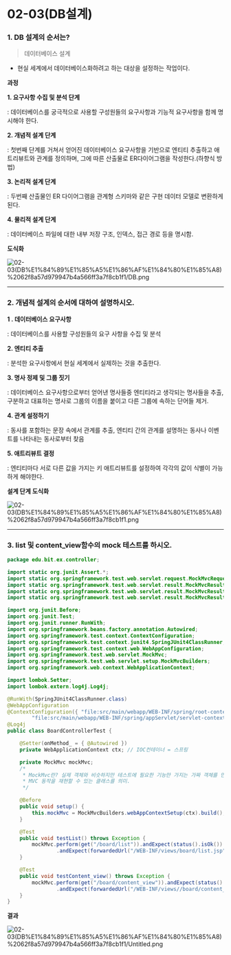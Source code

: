# 02-03(DB설계)

### 1. DB 설계의 순서는?

> 데이터베이스 설계

- 현실 세계에서 데이터베이스화하려고 하는 대상을 설정하는 작업이다.

**과정**

 **1. 요구사항 수집 및 분석 단계**

 : 데이터베이스를 궁극적으로 사용할 구성원들의 요구사항과 기능적 요구사항을 함께 명시해야 한다.

**2. 개념적 설계 단계**

:  첫번째 단계를 거쳐서 얻어진 데이터베이스 요구사항을 기반으로 엔티티 추출하고 애트리뷰트와 관계를 정의하며, 그에 따른 산출물로 ER다이어그램을 작성한다.(하향식 방법)

 **3. 논리적 설계 단계**

: 두번째 산출물인 ER 다이어그램을 관계형 스키마와 같은 구현 데이터 모델로 변환하게 된다.

 **4. 물리적 설계 단계**

: 데이터베이스 파일에 대한 내부 저장 구조, 인덱스, 접근 경로 등을 명시함.

**도식화**

![02-03(DB%E1%84%89%E1%85%A5%E1%86%AF%E1%84%80%E1%85%A8)%2062f8a57d979947b4a566ff3a7f8cb1f1/DB.png](02-03(DB%E1%84%89%E1%85%A5%E1%86%AF%E1%84%80%E1%85%A8)%2062f8a57d979947b4a566ff3a7f8cb1f1/DB.png)

---

### 2. 개념적 설계의 순서에 대하여 설명하시오.

 **1 . 데이터베이스 요구사항**

: 데이터베이스를 사용할 구성원들의 요구 사항을  수집 및 분석

 **2. 엔티티 추출**

 : 분석한 요구사항에서 현실 세계에서 실제하는 것을 추출한다.

 **3. 명사 정제 및 그룹 짓기**

:  데이터베이스 요구사항으로부터 얻어낸 명사들중 엔티티라고 생각되는 명사들을 추출,구분하고 대표하는 명사로 그룹의 이름을 붙이고 다른 그룹에 속하는 단어들 제거.

**4. 관계 설정하기**

: 동사를 포함하는 문장 속에서 관계를 추출, 엔티티 간의 관계를 설명하는 동사나 이벤트를 나타내는 동사로부터 찾음

**5. 애트리뷰트 결정**

 : 엔티티마다 서로 다른 값을 가지는 키 애트리뷰트를 설정하여 각각의 값이 식별이 가능하게 해야한다.

**설계 단계 도식화**

![02-03(DB%E1%84%89%E1%85%A5%E1%86%AF%E1%84%80%E1%85%A8)%2062f8a57d979947b4a566ff3a7f8cb1f1.png](02-03(DB%E1%84%89%E1%85%A5%E1%86%AF%E1%84%80%E1%85%A8)%2062f8a57d979947b4a566ff3a7f8cb1f1.png)

---

### 3. list 및 content_view함수의 mock 테스트를 하시오.

```java
package edu.bit.ex.controller;

import static org.junit.Assert.*;
import static org.springframework.test.web.servlet.request.MockMvcRequestBuilders.get;
import static org.springframework.test.web.servlet.result.MockMvcResultHandlers.print;
import static org.springframework.test.web.servlet.result.MockMvcResultMatchers.forwardedUrl;
import static org.springframework.test.web.servlet.result.MockMvcResultMatchers.status;

import org.junit.Before;
import org.junit.Test;
import org.junit.runner.RunWith;
import org.springframework.beans.factory.annotation.Autowired;
import org.springframework.test.context.ContextConfiguration;
import org.springframework.test.context.junit4.SpringJUnit4ClassRunner;
import org.springframework.test.context.web.WebAppConfiguration;
import org.springframework.test.web.servlet.MockMvc;
import org.springframework.test.web.servlet.setup.MockMvcBuilders;
import org.springframework.web.context.WebApplicationContext;

import lombok.Setter;
import lombok.extern.log4j.Log4j;

@RunWith(SpringJUnit4ClassRunner.class)
@WebAppConfiguration
@ContextConfiguration({ "file:src/main/webapp/WEB-INF/spring/root-context.xml",
		"file:src/main/webapp/WEB-INF/spring/appServlet/servlet-context.xml" })
@Log4j
public class BoardControllerTest {

	@Setter(onMethod_ = { @Autowired })
	private WebApplicationContext ctx; // IOC컨테이너 = 스프링

	private MockMvc mockMvc;
	/*
	 * MockMvc란? 실제 객체와 비슷하지만 테스트에 필요한 기능만 가지는 가짜 객체를 만들어서 애플리케이션 서버에 배포하지 않고도 스프링
	 * MVC 동작을 재현할 수 있는 클래스를 의미.
	 */

	@Before
	public void setup() {
		this.mockMvc = MockMvcBuilders.webAppContextSetup(ctx).build();
	}

	@Test
	public void testList() throws Exception {
		mockMvc.perform(get("/board/list")).andExpect(status().isOk()).andDo(print())
				.andExpect(forwardedUrl("/WEB-INF/views/board/list.jsp"));
	}

	@Test
	public void testContent_view() throws Exception {
		mockMvc.perform(get("/board/content_view")).andExpect(status().isOk()).andDo(print())
				.andExpect(forwardedUrl("/WEB-INF/views//board/content_view.jsp"));
	}
}
```

**결과**

![02-03(DB%E1%84%89%E1%85%A5%E1%86%AF%E1%84%80%E1%85%A8)%2062f8a57d979947b4a566ff3a7f8cb1f1/Untitled.png](02-03(DB%E1%84%89%E1%85%A5%E1%86%AF%E1%84%80%E1%85%A8)%2062f8a57d979947b4a566ff3a7f8cb1f1/Untitled.png)
